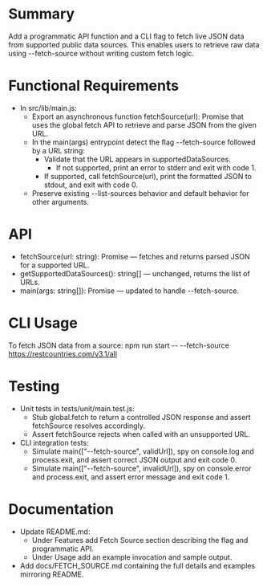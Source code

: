 # Summary
Add a programmatic API function and a CLI flag to fetch live JSON data from supported public data sources. This enables users to retrieve raw data using --fetch-source without writing custom fetch logic.

# Functional Requirements
- In src/lib/main.js:
  - Export an asynchronous function fetchSource(url): Promise<any> that uses the global fetch API to retrieve and parse JSON from the given URL.
  - In the main(args) entrypoint detect the flag --fetch-source followed by a URL string:
    - Validate that the URL appears in supportedDataSources.
      - If not supported, print an error to stderr and exit with code 1.
    - If supported, call fetchSource(url), print the formatted JSON to stdout, and exit with code 0.
  - Preserve existing --list-sources behavior and default behavior for other arguments.

# API
- fetchSource(url: string): Promise<any> — fetches and returns parsed JSON for a supported URL.
- getSupportedDataSources(): string[] — unchanged, returns the list of URLs.
- main(args: string[]): Promise<void> — updated to handle --fetch-source.

# CLI Usage
To fetch JSON data from a source:
npm run start -- --fetch-source https://restcountries.com/v3.1/all

# Testing
- Unit tests in tests/unit/main.test.js:
  - Stub global.fetch to return a controlled JSON response and assert fetchSource resolves accordingly.
  - Assert fetchSource rejects when called with an unsupported URL.
- CLI integration tests:
  - Simulate main(["--fetch-source", validUrl]), spy on console.log and process.exit, and assert correct JSON output and exit code 0.
  - Simulate main(["--fetch-source", invalidUrl]), spy on console.error and process.exit, and assert error message and exit code 1.

# Documentation
- Update README.md:
  - Under Features add Fetch Source section describing the flag and programmatic API.
  - Under Usage add an example invocation and sample output.
- Add docs/FETCH_SOURCE.md containing the full details and examples mirroring README.